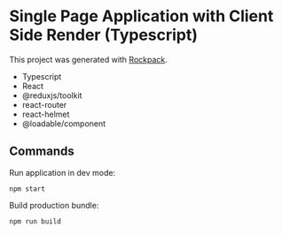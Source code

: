 # Single Page Application with Client Side Render (Typescript)

This project was generated with [Rockpack](https://github.com/AlexSergey/rockpack).

- Typescript
- React
- @reduxjs/toolkit
- react-router
- react-helmet
- @loadable/component

## Commands

Run application in dev mode:

```shell
npm start
```

Build production bundle:

```shell
npm run build
```
